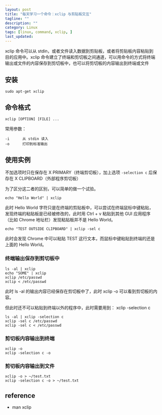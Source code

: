 ```yaml
---
layout: post
title: "每天学习一个命令：xclip 与剪贴板交互"
tagline: ""
description: ""
category: Linux
tags: [linux, command, xclip, ]
last_updated:
---
```


xclip 命令可以从 stdin，或者文件读入数据到剪贴板，或者将剪贴板内容粘贴到目的应用中。xclip 命令建立了终端和剪切板之间通道，可以用命令的方式将终端输出或文件的内容保存到剪切板中，也可以将剪切板的内容输出到终端或文件

## 安装

    sudo apt-get xclip

## 命令格式

    xclip [OPTION] [FILE] ...

常用参数：

    -i      从 stdin 读入
    -o      打印到标准输出

## 使用实例

不加选项时只在保存在 X PRIMARY（终端剪切板），加上选项 `-selection c` 后保存在 X CLIPBOARD（外部程序剪切板）

为了区分这二者的区别，可以简单的做一个试验。

    echo "Hello World" | xclip

此时 Hello World 字符只是在终端的剪贴板中，可以尝试在终端鼠标中键粘贴，发现终端的粘贴板是已经被修改的，此时用 Ctrl + v 粘贴到其他 GUI 应用程序（比如 Chrome 地址栏）发现粘贴板并不是 Hello World。

    echo "TEST OUTSIDE CLIPBOARD" | xclip -sel c

此时会发现 Chrome 中可以粘贴 TEST 这行文本，而鼠标中键粘贴到终端的还是上面的 Hello World。

### 终端输出保存到剪切板中

    ls -al | xclip
    echo "SOME" | xclip
    xclip /etc/passwd
    xclip < /etc/passwd

此时 ls -al 的输出内容已经保存在剪切板中了，此时 xclip -o 可以看到剪切板的内容。

但此时还不可以粘贴到终端以外的程序中，此时需要用到： xclip -selection c

    ls -al | xclip -selection c
    xclip -sel c /etc/passwd
    xclip -sel c < /etc/passwd

### 剪切板内容输出到终端

    xclip -o
    xclip -selection c -o

### 剪切板内容输出到文件

    xclip -o > ~/test.txt
    xclip -selection c -o > ~/test.txt

## reference

- man xclip
